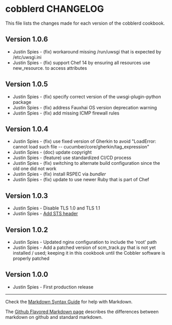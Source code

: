 # cobblerd CHANGELOG
This file lists the changes made for each version of the cobblerd cookbook.

## Version 1.0.6
- Justin Spies - (fix) workaround missing /run/uwsgi that is expected by /etc/uwsgi.ini
- Justin Spies - (fix) support Chef 14 by ensuring all resources use new_resource. to access attributes

## Version 1.0.5
- Justin Spies - (fix) specify correct version of the uwsgi-plugin-python package
- Justin Spies - (fix) address Fauxhai OS version deprecation warning
- Justin Spies - (fix) add missing ICMP firewall rules

## Version 1.0.4
- Justin Spies - (fix) use fixed version of Gherkin to avoid "LoadError: cannot load such file -- cucumber/core/gherkin/tag_expression"
- Justin Spies - (doc) update copyright
- Justin Spies - (feature) use standardized CI/CD process
- Justin Spies - (fix) switching to alternate build configuration since the old one did not work
- Justin Spies - (fix) install RSPEC via *bundler*
- Justin Spies - (fix) update to use newer Ruby that is part of Chef

## Version 1.0.3
- Justin Spies - Disable TLS 1.0 and TLS 1.1
- Justin Spies - [Add STS header](https://www.nginx.com/blog/http-strict-transport-security-hsts-and-nginx/)

## Version 1.0.2
- Justin Spies - Updated nginx configuration to include the 'root' path
- Justin Spies - Add a patched version of scm_track.py that is not yet installed / used; keeping it in this cookbook until the Cobbler software is properly patched

## Version 1.0.0
- Justin Spies - First production release

- - -
Check the [Markdown Syntax Guide](http://daringfireball.net/projects/markdown/syntax) for help with Markdown.

The [Github Flavored Markdown page](http://github.github.com/github-flavored-markdown/) describes the differences between markdown on github and standard markdown.
